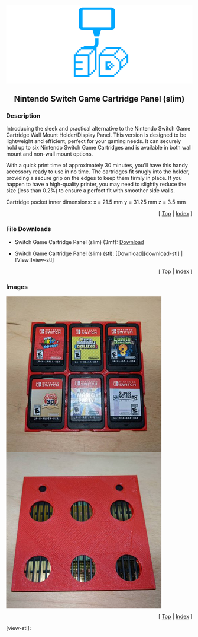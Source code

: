 <a name="top"></a>

<div align="center">
  <img align="center" src="../.github/images/3d.png" />
  <h2 align="center">Nintendo Switch Game Cartridge Panel (slim)</h2>
</div>

### Description

Introducing the sleek and practical alternative to the Nintendo Switch Game Cartridge Wall Mount Holder/Display Panel. This version is designed to be lightweight and efficient, perfect for your gaming needs. It can securely hold up to six Nintendo Switch Game Cartridges and is available in both wall mount and non-wall mount options.

With a quick print time of approximately 30 minutes, you'll have this handy accessory ready to use in no time. The cartridges fit snugly into the holder, providing a secure grip on the edges to keep them firmly in place. If you happen to have a high-quality printer, you may need to slightly reduce the size (less than 0.2%) to ensure a perfect fit with smoother side walls.

Cartridge pocket inner dimensions:
x = 21.5 mm
y = 31.25 mm
z = 3.5 mm

<p align="right">[ <a href="#top">Top</a> | <a href="../README.md">Index</a> ]</p>

### File Downloads

- Switch Game Cartridge Panel (slim) (3mf): [Download][download-3mf]

- Switch Game Cartridge Panel (slim) (stl): [Download][download-stl] | [View][view-stl]

<p align="right">[ <a href="#top">Top</a> | <a href="../README.md">Index</a> ]</p>

### Images

<img align="center" src="images/preview_01.png" />
<img align="center" src="images/preview_02.png" />

<p align="right">[ <a href="#top">Top</a> | <a href="../README.md">Index</a> ]</p>

<!-- LINKS -->

[download-3mf]:
[download-stl]:
[view-stl]:
